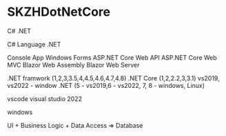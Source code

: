 # SKZHDotNetCore

C# .NET

C# Language
.NET

Console App
Windows Forms
ASP.NET Core Web API
ASP.NET Core Web MVC
Blazor Web Assembly
Blazor Web Server

.NET framwork (1,2,3,3.5,4,4.5,4.6,4.7,4.8)
.NET Core (1,2,2.2,3,3.1) vs2019, vs2022 - window
.NET (5 - vs2019,6 - vs2022, 7, 8 - windows, Linux)

vscode
visual studio 2022

windows 

UI + Business Logic + Data Access => Database